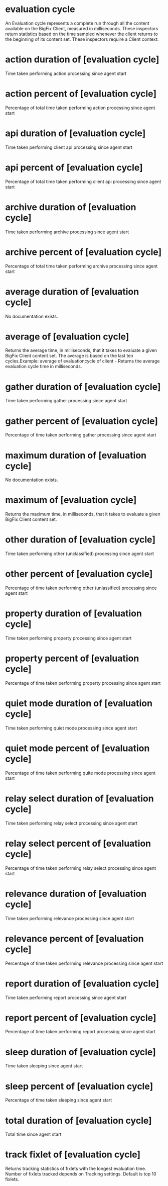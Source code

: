 # evaluation cycle

An Evaluation cycle represents a complete run through all the content available on the BigFix Client, measured in milliseconds. These inspectors return statistics based on the time sampled whenever the client returns to the beginning of its content set. These inspectors require a Client context.

# action duration of [evaluation cycle]

Time taken performing action processing since agent start

# action percent of [evaluation cycle]

Percentage of total time taken performing action processing since agent start

# api duration of [evaluation cycle]

Time taken performing client api processing since agent start

# api percent of [evaluation cycle]

Percentage of total time taken performing client api processing since agent start

# archive duration of [evaluation cycle]

Time taken performing archive processing since agent start

# archive percent of [evaluation cycle]

Percentage of total time taken performing archive processing since agent start

# average duration of [evaluation cycle]

No documentation exists.

# average of [evaluation cycle]

Returns the average time, in milliseconds, that it takes to evaluate a given BigFix Client content set. The average is based on the last ten cycles.Example: average of evaluationcycle of client - Returns the average evaluation cycle time in milliseconds.

# gather duration of [evaluation cycle]

Time taken performing gather processing since agent start

# gather percent of [evaluation cycle]

Percentage of time taken performing gather processing since agent start

# maximum duration of [evaluation cycle]

No documentation exists.

# maximum of [evaluation cycle]

Returns the maximum time, in milliseconds, that it takes to evaluate a given BigFix Client content set.

# other duration of [evaluation cycle]

Time taken performing other (unclassified) processing since agent start

# other percent of [evaluation cycle]

Percentage of time taken performing other (unlassified) processing since agent start

# property duration of [evaluation cycle]

Time taken performing property processing since agent start

# property percent of [evaluation cycle]

Percentage of time taken performing property processing since agent start

# quiet mode duration of [evaluation cycle]

Time taken performing quiet mode processing since agent start

# quiet mode percent of [evaluation cycle]

Percentage of time taken performing quite mode processing since agent start

# relay select duration of [evaluation cycle]

Time taken performing relay select processing since agent start

# relay select percent of [evaluation cycle]

Percentage of time taken performing relay select processing since agent start

# relevance duration of [evaluation cycle]

Time taken performing relevance processing since agent start

# relevance percent of [evaluation cycle]

Percentage of time taken performing relevance processing since agent start

# report duration of [evaluation cycle]

Time taken performing report processing since agent start

# report percent of [evaluation cycle]

Percentage of time taken performing report processing since agent start

# sleep duration of [evaluation cycle]

Time taken sleeping since agent start

# sleep percent of [evaluation cycle]

Percentage of time taken sleeping since agent start

# total duration of [evaluation cycle]

Total time since agent start

# track fixlet of [evaluation cycle]

Returns tracking statistics of fixlets with the longest evaluation time. Number of fixlets tracked depends on Tracking settings. Default is top 10 fixlets.
